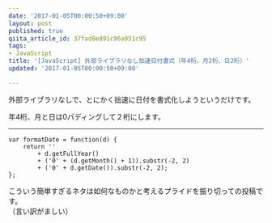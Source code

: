 ```yaml
---
date: '2017-01-05T00:00:50+09:00'
layout: post
published: true
qiita_article_id: 37fad8e891c96a951c95
tags:
- JavaScript
title: '[JavaScript] 外部ライブラリなし拙速日付書式（年4桁、月2桁、日2桁）'
updated: '2017-01-05T00:00:50+09:00'

---
```

外部ライブラリなしで、とにかく拙速に日付を書式化しようというだけです。  
  
年4桁、月と日は0パディングして２桁にします。  
  
****  
```js:
var formatDate = function(d) {
	return ''
	    + d.getFullYear()
	    + ('0' + (d.getMonth() + 1)).substr(-2, 2)
	    + ('0' + d.getDate()).substr(-2, 2);
};
```  
  
こういう簡単すぎるネタは如何なものかと考えるプライドを振り切っての投稿です。  
（言い訳がましい）  
